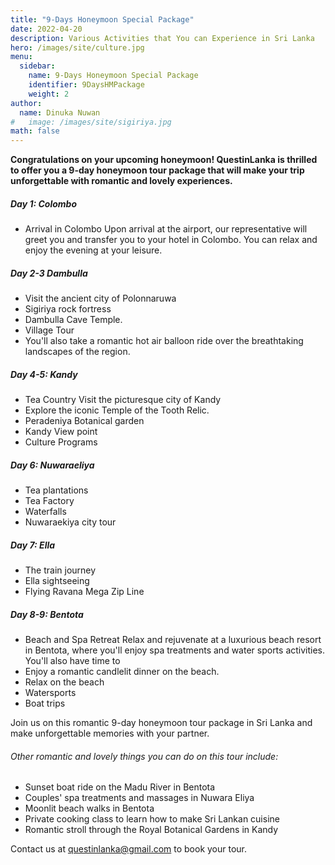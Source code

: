 ```yaml
---
title: "9-Days Honeymoon Special Package"
date: 2022-04-20
description: Various Activities that You can Experience in Sri Lanka
hero: /images/site/culture.jpg
menu:
  sidebar:
    name: 9-Days Honeymoon Special Package
    identifier: 9DaysHMPackage
    weight: 2
author:
  name: Dinuka Nuwan
#   image: /images/site/sigiriya.jpg
math: false
---
```


**Congratulations on your upcoming honeymoon! QuestinLanka is thrilled to offer you a 9-day honeymoon tour package that will make your trip unforgettable with romantic and lovely experiences.**



#####   Day 1: Colombo

-   Arrival in Colombo Upon arrival at the airport, our representative will greet you and transfer you to your hotel in Colombo. You can relax and enjoy the evening at your leisure.


#####   Day 2-3 Dambulla

-   Visit the ancient city of Polonnaruwa
-   Sigiriya rock fortress
-   Dambulla Cave Temple.
-   Village Tour
-   You'll also take a romantic hot air balloon ride over the breathtaking landscapes of the region.


#####   Day 4-5: Kandy

-   Tea Country Visit the picturesque city of Kandy
-   Explore the iconic Temple of the Tooth Relic.
-   Peradeniya Botanical garden
-   Kandy View point
-   Culture Programs


#####   Day 6: Nuwaraeliya

-   Tea plantations
-   Tea Factory
-   Waterfalls
-   Nuwaraekiya city tour


#####   Day 7: Ella

-   The train journey
-   Ella sightseeing
-   Flying Ravana Mega Zip Line


#####   Day 8-9: Bentota

-   Beach and Spa Retreat Relax and rejuvenate at a luxurious beach resort in Bentota, where you'll enjoy spa treatments and water sports activities. You'll also have time to
-   Enjoy a romantic candlelit dinner on the beach.
-   Relax on the beach
-   Watersports
-   Boat trips 


Join us on this romantic 9-day honeymoon tour package in Sri Lanka and make unforgettable memories with your partner. 

######  Other romantic and lovely things you can do on this tour include:
-   Sunset boat ride on the Madu River in Bentota
-   Couples' spa treatments and massages in Nuwara Eliya
-   Moonlit beach walks in Bentota
-   Private cooking class to learn how to make Sri Lankan cuisine
-   Romantic stroll through the Royal Botanical Gardens in Kandy 


Contact us at questinlanka@gmail.com to book your tour.